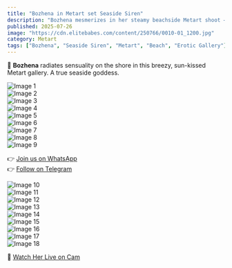 ```yaml
---
title: "Bozhena in Metart set Seaside Siren"
description: "Bozhena mesmerizes in her steamy beachside Metart shoot — Seaside Siren."
published: 2025-07-26
image: "https://cdn.elitebabes.com/content/250766/0010-01_1200.jpg"
category: Metart
tags: ["Bozhena", "Seaside Siren", "Metart", "Beach", "Erotic Gallery"]
---
```


🌊 **Bozhena** radiates sensuality on the shore in this breezy, sun-kissed Metart gallery. A true seaside goddess.

![Image 1](https://cdn.elitebabes.com/content/250766/0010-01_1200.jpg)  
![Image 2](https://cdn.elitebabes.com/content/250766/0010-02_1200.jpg)  
![Image 3](https://cdn.elitebabes.com/content/250766/0010-03_1200.jpg)  
![Image 4](https://cdn.elitebabes.com/content/250766/0010-04_1200.jpg)  
![Image 5](https://cdn.elitebabes.com/content/250766/0010-05_1800.jpg)  
![Image 6](https://cdn.elitebabes.com/content/250766/0010-06_1200.jpg)  
![Image 7](https://cdn.elitebabes.com/content/250766/0010-07_1200.jpg)  
![Image 8](https://cdn.elitebabes.com/content/250766/0010-08_1200.jpg)  
![Image 9](https://cdn.elitebabes.com/content/250766/0010-09_1200.jpg)  

👉 [Join us on WhatsApp](https://wa.link/2v2rbr)  
👉 [Follow on Telegram](https://t.me/+I8dPqRxjZQYwYWE0)  

![Image 10](https://cdn.elitebabes.com/content/250766/0010-10_1200.jpg)  
![Image 11](https://cdn.elitebabes.com/content/250766/0010-11_1200.jpg)  
![Image 12](https://cdn.elitebabes.com/content/250766/0010-12_1200.jpg)  
![Image 13](https://cdn.elitebabes.com/content/250766/0010-13_1200.jpg)  
![Image 14](https://cdn.elitebabes.com/content/250766/0010-14_1200.jpg)  
![Image 15](https://cdn.elitebabes.com/content/250766/0010-15_1200.jpg)  
![Image 16](https://cdn.elitebabes.com/content/250766/0010-16_1200.jpg)  
![Image 17](https://cdn.elitebabes.com/content/250766/0010-17_1200.jpg)  
![Image 18](https://cdn.elitebabes.com/content/250766/0010-18_1200.jpg)  

🔞 [Watch Her Live on Cam](https://redirecting-kappa.vercel.app/)
